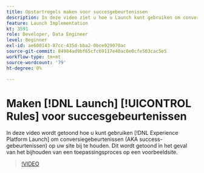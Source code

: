 ```yaml
---
title: Opstartregels maken voor succesgebeurtenissen
description: In deze video ziet u hoe u Launch kunt gebruiken om conversiegebeurtenissen (AKA-succesgebeurtenissen) op uw site bij te houden. Dit wordt weergegeven als u een toepassingsproces bijhoudt op een voorbeeldsite.
feature: Launch Implementation
kt: 3591
role: Developer, Data Engineer
level: Beginner
exl-id: ae600143-87cc-435d-bba2-0bce929070ac
source-git-commit: 84984ad9bf65cfc69117e40ac0e0cfe503cac5e5
workflow-type: tm+mt
source-wordcount: '79'
ht-degree: 0%

---
```


# Maken [!DNL Launch] [!UICONTROL Rules] voor succesgebeurtenissen

In deze video wordt getoond hoe u kunt gebruiken [!DNL Experience Platform Launch] om conversiegebeurtenissen (AKA success-gebeurtenissen) op uw site bij te houden. Dit wordt getoond in het geval van het bijhouden van een toepassingsproces op een voorbeeldsite.

>[!VIDEO](https://video.tv.adobe.com/v/28778/?quality=12&learn=on)
